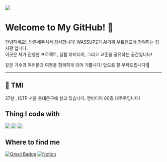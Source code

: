 <img src="https://capsule-render.vercel.app/api?type=waving&color=auto&height=200&section=header&text=WASSUP2&fontSize=70" />

# Welcome to My GitHub! 👋

안녕하세요!, 방문해주셔서 감사합니다! WASSUP2기 AI기획 부트캠프에 참여하는 김지광 입니다.  
  이곳은 제가 진행한 프로젝트, 실험 아이디어, 그리고 교훈을 공유하는 공간입니다!

같은 기수의 여러분과 여정을 함께하게 되어 기쁩니다! 앞으로 잘 부탁드립니다!🌟

---

## 🌱 TMI

27살 , ISTP 서울 동대문구에 살고 있습니다. 엔비디아 80층 대주주입니다!


## **Thing I code with**


<img src="https://img.shields.io/badge/Python-14354C?style=for-the-badge&logo=python&logoColor=white" /> <img src="https://img.shields.io/badge/MySQL-00000F?style=for-the-badge&logo=mysql&logoColor=white" /> <img src="https://img.shields.io/badge/Made%20with-Jupyter-orange?style=for-the-badge&logo=Jupyter"/>

## **Where to find me**


[![Gmail Badge](https://img.shields.io/badge/Gmail-D14836?style=for-the-badge&logo=gmail&logoColor=white)](mailto:rpdlszjs4@gmail.com) [![Notion](https://img.shields.io/badge/Notion-000000?style=for-the-badge&logo=notion&logoColor=white)](https://oreumi.notion.site/09f569b9c9ae4b4a8e522820ac430f3d?pvs=25)
